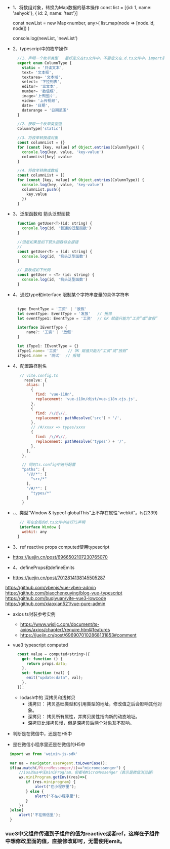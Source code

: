 - 1、将数组对象，转换为Map数据的基本操作
  const list = [{id: 1, name: 'aehyok'}, { id: 2, name: 'test'}]

  const newList = new Map<number, any>(
    list.map(node => [node.id, node])
  )

  console.log(newList, 'newList')

- 2、typescript中的枚举操作
  ```js
    //1、声明一个枚举类型   最好定义在ts文件中，不要定义在.d.ts文件中，import引入的时候有问题
    export enum ColumnType {
      static = '只读文本',
      text= '文本框',
      textarea= '文本域',
      select= '下拉列表',
      editor= '富文本',
      number= '数值框',
      image='上传图片',
      video= '上传视频',
      date= '日期',
      daterange = '日期范围'
    }

    //2、获取一个枚举类型值
    ColumnType['static']

    //3、将枚举转换成对象
    const columnList = {}
    for (const [key, value] of Object.entries(ColumnType)) {
      console.log(key, value, 'key-value')
      columnList[key] =value
    }

    //4、将枚举转换成数组
    const columnList = []
    for (const [key, value] of Object.entries(ColumnType)) {
      console.log(key, value, 'key-value')
      columnList.push({
        key,value
      })
    }
  ```  
- 3、泛型函数和 箭头泛型函数
  ```javascript
    function getUser<T>(id: string) {
      console.log(id, '普通的泛型函数')
    }

    //但是如果是如下箭头函数将会报错
    //
    const getUser<T> = (id: string) {
      console.log(id, '箭头泛型函数')
    }

    // 要改成如下代码
    const getUser = <T> (id: string) {
      console.log(id, '箭头泛型函数')
    }

  ```

- 4、通过type和interface 限制某个字符串变量的具体字符串
  ```javascript 
    
    type EventType = '工资' | '放假'
    let eventType: EventType = '发放'   // 报错
    let eventType1: EventType = '工资'  // OK 赋值只能为“工资”或“放假”

    interface IEventType {
        name?: '工资' | '放假'
    }

    let iType1: IEventType = {}
    iType1.name= '工资'    // OK 赋值只能为“工资”或“放假”
    iType1.name = '测试'  // 报错
  ```  

- 4、配置路径别名
  ```javascript
     // vite.config.ts
       resolve: {
        alias: [
          {
            find: 'vue-i18n',
            replacement: 'vue-i18n/dist/vue-i18n.cjs.js',
          },
          {
            find: /\/@\//,
            replacement: pathResolve('src') + '/',
          },
          // /#/xxxx => types/xxxx
          {
            find: /\/#\//,
            replacement: pathResolve('types') + '/',
          },
        ],
      },

      // 同时ts.config中进行配置
      "paths": {
        "/@/*": [
          "src/*"
        ],
        "/#/*": [
          "types/*"
        ]
      }
  ```
- 、、类型“Window & typeof globalThis”上不存在属性“webkit”。ts(2339)
  ```javascript
     // 可在全局的d.ts文件中进行TS声明
     interface Window {
      webkit: any
    }
  ```
 - 3、ref reactive props computed使用typescript
  - https://juejin.cn/post/6966502107230765070 
 - 4、defineProps和defineEmits
  - https://juejin.cn/post/7012814138145505287 

  https://github.com/vbenjs/vue-vben-admin
  https://github.com/biaochenxuying/blog-vue-typescript
  https://github.com/buqiyuan/vite-vue3-lowcode
  https://github.com/xiaoxian521/vue-pure-admin


- axios ts封装参考实例
  - https://www.wjsljc.com/document/ts-axios/axios/chapter1/require.html#features
  - https://juejin.cn/post/6969070102868131853#comment

- vue3 typescript computed
  ```javascript
    const value = computed<string>({
      get: function () {
        return props.data;
      },
      set: function (val) {
        emit("update:data", val);
      },
    });
  ```

  - lodash中的 深拷贝和浅拷贝
    - 浅拷贝： 拷贝基础类型和引用类型的地址，修改值之后会影响其他对象。
    - 深拷贝： 拷贝所有属性，并拷贝属性指向新的动态地址。
    - 深拷贝比浅拷贝慢，但是深拷贝后两个对象互不影响。

 
 - 判断是在微信中，还是在H5中
 - 是在微信小程序里还是在微信的H5中
  ```javascript
    import wx from 'weixin-js-sdk'

    var ua = navigator.userAgent.toLowerCase();
    if(ua.match(/MicroMessenger/i)=="micromessenger") {
        //ios的ua中无miniProgram，但都有MicroMessenger（表示是微信浏览器）
        wx.miniProgram.getEnv((res)=>{
           if (res.miniprogram) {
               alert("在小程序里");
           } else {
               alert("不在小程序里");
           }
        })
    }else{
        alert('不在微信里');
    }

  ```

  ### vue3中父组件传递到子组件的值为reactive或者ref，这样在子组件中想修改里面的值，直接修改即可，无需使用emit。